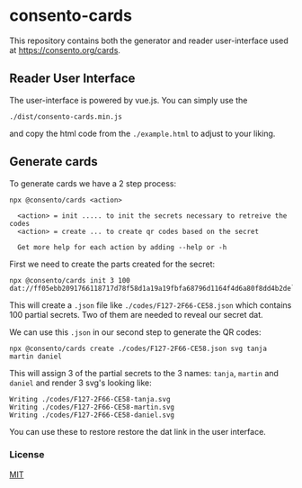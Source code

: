 # consento-cards

This repository contains both the generator and reader user-interface used at https://consento.org/cards.

## Reader User Interface

The user-interface is powered by vue.js. You can simply use the

`./dist/consento-cards.min.js`

and copy the html code from the `./example.html` to adjust to your liking.


## Generate cards

To generate cards we have a 2 step process:

```
npx @consento/cards <action>

  <action> = init ..... to init the secrets necessary to retreive the codes
  <action> = create ... to create qr codes based on the secret
  
  Get more help for each action by adding --help or -h
```

First we need to create the parts created for the secret:

```
npx @consento/cards init 3 100 dat://ff05ebb2091766118717d78f58d1a19a19fbfa68796d1164f4d6a80f8dd4b2de`
```
 
This will create a `.json` file like `./codes/F127-2F66-CE58.json` which contains 100 partial secrets. Two of them
are needed to reveal our secret dat.

We can use this `.json` in our second step to generate the QR codes:

```
npx @consento/cards create ./codes/F127-2F66-CE58.json svg tanja martin daniel
```

This will assign 3 of the partial secrets to the 3 names: `tanja`, `martin` and `daniel` and
render 3 svg's looking like:

```
Writing ./codes/F127-2F66-CE58-tanja.svg
Writing ./codes/F127-2F66-CE58-martin.svg
Writing ./codes/F127-2F66-CE58-daniel.svg
```

You can use these to restore restore the dat link in the user interface.

### License

[MIT](./LICENSE)
